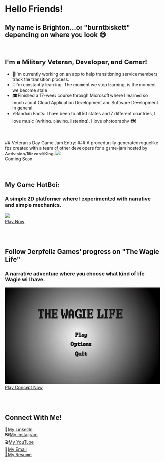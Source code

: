 # Hello Friends! 
## My name is Brighton...or "burntbiskett" depending on where you look :sweat_smile:
<br>

## I'm a Military Veteran, Developer, and Gamer!
- :iphone:I'm currently working on an app to help transitioning service members track the transition process.
- :bulb:I'm constantly learning. The moment we stop learning, is the moment we become stale
- :mortar_board:Finished a 17-week course through Microsoft where I learned so much about Cloud Application Development and Software Development in general.
- :zap:Random Facts: I have been to all 50 states and 7 different countries, I love music (writing, playing, listening), I love photography :camera:!
<br>
<br>
## Veteran's Day Game Jam Entry:
### A procedurally generated roguelike fps created with a team of other developers for a game-jam hosted by Activision/Blizzard/King.
<img src=./vdos.gif>
<br>
Coming Soon
<br>
<br>
<br>

## My Game HatBoi:
### A simple 2D platformer where I experimented with narrative and simple mechanics.
[<img src=./hatboi.gif>
<br>
<a target="_blank" href=https://brighton-mcfarlane.github.io/HatBoi2DAdventure/>Play Now</a>][website1]




[website1]:https://brighton-mcfarlane.github.io/HatBoi2DAdventure/ 

<br>
<br>

## Follow Derpfella Games' progress on "The Wagie Life"
### A narrative adventure where you choose what kind of life Wagie will have.
[<img src=./wagie.gif>
<br>
<a target="_blank" href=https://brighton-mcfarlane.github.io/TheWagieLife/>Play Concept Now</a>][website2]

[website2]:https://brighton-mcfarlane.github.io/TheWagieLife


<br>
<br>


## Connect With Me!
:briefcase:<a href=https://www.linkedin.com/in/brighton-mcfarlane/>My LinkedIn</a><br>
:framed_picture:<a href=https://www.instagram.com/burntbiskett>My Instagram</a><br>
:clapper:<a href=https://www.youtube.com/channel/UCLxxUr3dwkzNkIUvFv84k4w>My YouTube</a><br>
:email:<a href=mailto:brighton.c.mcfarlane@outlook.com>My Email</a><br>
[:page_with_curl:My Resume][resume]

[resume]: BRIGHTON_MCFARLANE_RESUME.pdf
